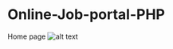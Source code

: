 # Online-Job-portal-PHP
Home page
![alt text](https://i.ibb.co/9V7zYpP/Screenshot-from-2022-10-31-21-24-39.png)
